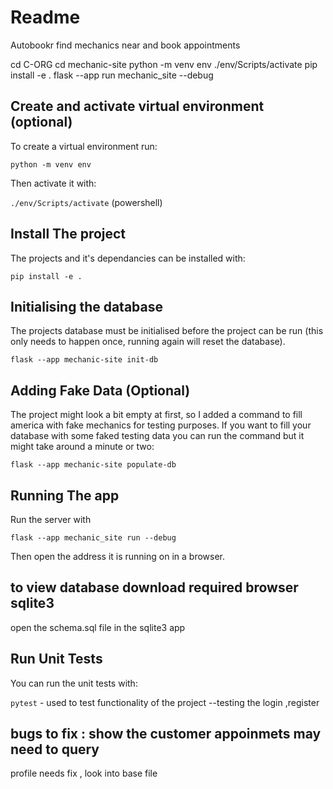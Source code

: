 # Readme

Autobookr find mechanics near and book appointments 

cd C-ORG 
cd mechanic-site 
python -m venv env 
./env/Scripts/activate
pip install -e . 
flask --app run mechanic_site --debug 

## Create and activate virtual environment (optional)

To create a virtual environment run:

    python -m venv env

Then activate it with:


`./env/Scripts/activate`    (powershell)



## Install The project

The projects and it's dependancies can be installed with:

    pip install -e .

## Initialising the database

The projects database must be initialised before the project can be run (this only needs to happen once, running again will reset the database).

    flask --app mechanic-site init-db 

## Adding Fake Data (Optional)

The project might look a bit empty at first, so I added a command to fill america with fake mechanics for testing purposes. If you want to fill your database with some faked testing data you can run the command but it might take around a minute or two:

    flask --app mechanic-site populate-db
    
## Running The app

Run the server with

    flask --app mechanic_site run --debug

Then open the address it is running on in a browser.

## to view database download required browser sqlite3 
open the schema.sql file in the sqlite3 app 

## Run Unit Tests

You can run the unit tests with:

`pytest` - used to test functionality of the project 
--testing the login ,register 

## bugs to fix : show the customer appoinmets may need to query 
profile needs fix , look into base file 



